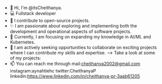 - 👋 Hi, I'm @itsCheithanya.
- :computer: Fullstack developer
- 👀 I contribute to open-source projects.
- ✨ I am passionate about exploring and implementing both the development and operational aspects of software projects.
- 🌱 Currently, I am focusing on expanding my knowledge in AI/ML and Kubernetes.
- 💞️ I am actively seeking opportunities to collaborate on exciting projects where I can contribute my skills and expertise.
--> Take a look at some of my projects:
- 📫 You can reach me through mail:cheithanya2002@gmail.com
                              instagram:aynahtiehc
                              twitter:CheithanyaP
                              linkedin:https://www.linkedin.com/in/cheithanya-pr-3aab61205

<!---
itsCheithanya/itsCheithanya is a ✨ special ✨ repository because its `README.md` (this file) appears on your GitHub profile.
You can click the Preview link to take a look at your changes.
--->
